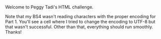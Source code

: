 Welcome to Peggy Tadi's HTML challenge.

Note that my BS4 wasn't reading characters with the proper encoding for Part 1.
You'll see a cell where I tried to change the encoding to UTF-8 but that wasn't successful.
Other than that, everything should run smoothly.
Thanks!